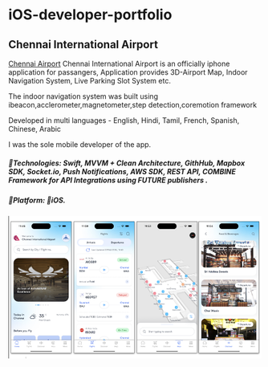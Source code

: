 # iOS-developer-portfolio

## Chennai International Airport
[Chennai Airport](https://chennaiinternationalairport.com/) Chennai International Airport is an officially iphone application for passangers, Application provides 3D-Airport Map, Indoor Navigation System, Live Parking Slot System etc.

The indoor navigation system was built using ibeacon,acclerometer,magnetometer,step detection,coremotion framework 

Developed in multi languages - English, Hindi, Tamil, French, Spanish, Chinese, Arabic

I was the sole mobile developer of the app.



##### 🔨Technologies: Swift, MVVM + Clean Architecture, GithHub, Mapbox SDK, Socket.io, Push Notifications, AWS SDK, REST API, COMBINE Framework for API Integrations using FUTURE publishers .
##### 🚀Platform: 📱iOS.
<p align="center">
<a href="https://apps.apple.com/in/app/chennai-international-airport/id6447828652" target="_blank"><img src="images/chennai/chennai.png" width="1000" title="Channai Airport"></a>
</p>

